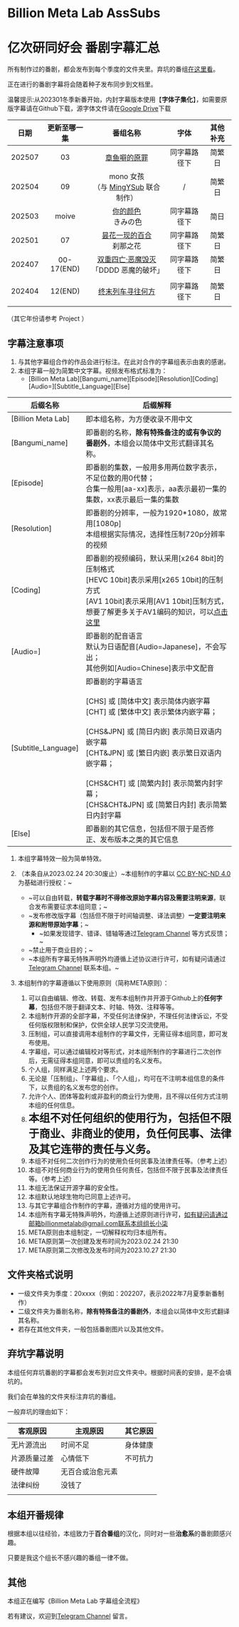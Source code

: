 # Billion Meta Lab AssSubs

# 亿次研同好会 番剧字幕汇总

所有制作过的番剧，都会发布到每个季度的文件夹里。弃坑的番组[在这里看](https://github.com/microseventh/BillionMetaLab_AssSubs/tree/main/Abandon_bangumi)。

正在进行的番剧字幕将会随着种子发布同步到文档里。

温馨提示:从202301冬季新番开始，内封字幕版本使用【**字体子集化**】，如需要原版字幕请在Github下载，源字体文件请在[Google Drive](https://drive.google.com/drive/folders/1iypa6zAL0BJhom4-htpNNXLzyMMuB_xx?usp=sharing)下载

| 日期     | 更新至哪一集     | 番组名称                                              | 字体     | 其他补充 |
|:------:|:----------:|:-------------------------------------------------:|:------:|:----:|
| 202507 |     03      |                   [章鱼噼的原罪](./202507/章鱼噼的原罪/)                                |   同字幕路径下     |   简繁日   |
| 202504 |     09     |             mono 女孩</br>（与 [MingYSub](https://github.com/MingYSub/SubsArchive/releases/tag/202504) 联合制作）                                      |     /   | 简繁日 |
| 202503 | moive      | [你的颜色](./202501/Kimi%20no%20iro/) </br> きみの色      | 同字幕路径下 | 简日   |
| 202501 | 07         | [昙花一现的百合](./202501/Momentary%20Lily/)</br>刹那之花    | 同字幕路径下 | 简繁日  |
| 202407 | 00-17(END) | [双重四亡·恶魔毁灭](./202407/双重四亡·恶魔毁灭/)</br>「DDDD 恶魔的破坏」 | 同字幕路径下 | 简繁日  |
|        |            |                                                   |        |      |
| 202404 | 12(END)    | [终末列车寻往何方](./202404/终末列车寻往何方/)                    | 同字幕路径下 | 简繁日  |
|        |            |                                                   |        |      |

（其它年份请参考 Project ）

## 字幕注意事项

1. 与其他字幕组合作的作品会进行标注。在此对合作的字幕组表示由衷的感谢。
2. 本组字幕一般为简繁中文字幕。视频发布格式标准为：
   - [Billion Meta Lab][Bangumi_name][Episode][Resolution][Coding][Audio=][Subtitle_Language][Else]


| 后缀名称            | 后缀解释                                                                                                                                                                                                                                                                                                                                                                 |
| ------------------- | ------------------------------------------------------------------------------------------------------------------------------------------------------------------------------------------------------------------------------------------------------------------------------------------------------------------------------------------------------------------------ |
| [Billion Meta Lab]  | 即本组名称，为方便收录不用中文                                                                                                                                                                                                                                                                                                                                           |
| [Bangumi_name]      | 即番剧的名称，**除有特殊备注的或有争议的番剧外**，本组会以简体中文形式翻译其名称。                                                                                                                                                                                                                                                                                       |
| [Episode]           | 即番剧的集数，一般用多用两位数字表示，不足位数的用0代替；<br>合集一般用[aa-xx]表示，aa表示最初一集的集数，xx表示最后一集的集数                                                                                                                                                                                                                                           |
| [Resolution]        | 即番剧的分辨率，一般为1920*1080，故常用[1080p]<br>本组根据实际情况，选择性压制720p分辨率的视频                                                                                                                                                                                                                                                                           |
| [Coding]            | 即番剧的视频编码，默认采用[x264 8bit]的压制格式<br/>[HEVC 10bit]表示采用[x265 10bit]的压制方式<br/>[AV1 10bit]表示采用[AV1 10bit]压制方式，<br>想要了解更多关于AV1编码的知识，可以[点击这里](https://github.com/microseventh/BML_Full_Process#%E7%AC%AC%E5%85%AD%E9%83%A8%E5%88%86%E5%8E%8B%E5%88%B6)                                                                    |
| [Audio=]            | 即番剧的配音语言<br>默认为日语配音[Audio=Japanese]，不会写出；<br>其他例如[Audio=Chinese]表示中文配音                                                                                                                                                                                                                                                                    |
| [Subtitle_Language] | 即番剧的字幕语言<br><br>[CHS]    或    [简体中文]    表示简体内嵌字幕<br>[CHT]    或    [繁体中文]    表示繁体内嵌字幕；<br><br>[CHS&JPN]    或    [简日内嵌]    表示简日双语内嵌字幕<br>[CHT&JPN]    或    [繁日内嵌]    表示繁日双语内嵌字幕；<br><br>[CHS&CHT]    或    [简繁内封]    表示简繁内封字幕；<br>[CHS&CHT&JPN]    或    [简繁日内封]    表示简繁日内封字幕 |
| [Else]              | 即番剧的其它信息，包括但不限于是否修正、发布版本之类的其它信息                                                                                                                                                                                                                                                                                                           |

1. 本组字幕特效一般为简单特效。
2. （本条自从2023.02.24 20:30废止）~本组制作的字幕以 [CC BY-NC-ND 4.0](https://creativecommons.org/licenses/by-nc-nd/4.0/) 为基础进行授权：~

   - ~可以自由转载，**转载字幕时不得修改原始字幕内容及需要注明来源**，联合发布需要征求本组同意；~
   - ~发布修改版字幕（包括但不限于时间轴调整、译法调整）**一定要注明来源和附带原始字幕**；~
     - ~如果发现错字、错译、错轴等通过[Telegram Channel](https://t.me/Billion_Meta_Lab) 等方式反馈；~
   - ~禁止用于商业目的；~
   - ~本组所有字幕无特殊声明外均遵循上述协议进行许可，如有疑问请通过[Telegram Channel](https://t.me/Billion_Meta_Lab) 联系本组。~
3. 本组制作的字幕遵循以下使用原则（简称META原则）：

   1. 可以自由编辑、修改、转载、发布本组制作并开源于Github上的**任何字幕**，包括但不限于翻译文本、时轴、特效、注释等等。
   2. 本组制作开源的全部字幕，不受任何法律保护，不理任何法律诉讼，不受任何版权限制和保护，仅供全球人民学习交流使用。
   3. 压制组，可以直接调用本组制作的字幕文件，无需征得本组同意，即可发布使用。
   4. 字幕组，可以通过编辑校对等形式，对本组所制作的字幕进行二次创作后，无需征得本组同意，即可以贵组的名义发布。
   5. 个人组，同样满足上述两个要求。
   6. 无论是「压制组」、「字幕组」、「个人组」，均可在不注明本组信息的条件下，以贵组的名义发布您的创作。
   7. 允许个人、团体等盈利或非盈利的商业行为使用，且不得以任何方式注明本组的任何信息。
   8. <font size=5>**本组不对任何组织的使用行为，包括但不限于商业、非商业的使用，负任何民事、法律及其它连带的责任与义务。**</font>
   9. 本组不对任何二次创作行为的使用负任何民事及法律责任等。（参考上述）
   10. 本组不对任何商业行为的使用负任何责任，包括但不限于民事及法律责任等。（参考上述）
   11. 本组无法保证开源字幕的安全性。
   12. 本组默认地球生物均已同意上述许可。
   13. 与其它字幕组合作制作的字幕，遵循对方组的使用许可。
   14. 本组所有字幕无特殊声明外，均遵循上述原则进行许可，如有疑问请通过邮箱billionmetalab@gmail.com联系本组组长小柒
   15. META原则由本组制定，一切解释权均归本组所有。
   16. META原则第一次创建及发布时间为2023.02.24 21:30
   17. META原则第二次修改及发布时间为2023.10.27 21:30

## 文件夹格式说明

- 一级文件夹为季度：20xxxx（例如：202207，表示2022年7月夏季新番制作）
- 二级文件夹为番剧名称，**除有特殊备注的番剧外**，本组会以简体中文形式翻译其名称。
- 若存在其他文件夹，一般包括番剧图片以及其他文件。

## 弃坑字幕说明

本组任何弃坑番剧的字幕都会发布到对应文件夹中。根据时间表的安排，是不会填坑的。

我们会在单独的文件夹标注弃坑的番组。

一般弃坑的理由如下：


| 客观原因     | 主观原因         | 其它原因 |
| ------------ | ---------------- | -------- |
| 无片源流出   | 时间不足         | 身体健康 |
| 片源质量过差 | 心情低下         | 不可抗力 |
| 硬件故障     | 无百合或治愈元素 |          |
| 法律纠纷     | 没钱了           |          |
|              |                  |          |

## 本组开番规律

根据本组以往经验，本组致力于**百合番组**的汉化，同时对一些**治愈系**的番剧颇感兴趣。

只要是我这个组长不感兴趣的番组一律不做。

## 其他

本组正在编写《Billion Meta Lab 字幕组全流程》

若有建议，欢迎到[Telegram Channel](https://t.me/Billion_Meta_Lab) 留言。
